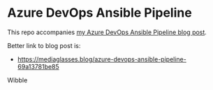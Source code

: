 # Azure DevOps Ansible Pipeline

This repo accompanies [my Azure DevOps Ansible Pipeline blog post](https://www.mediaglasses.blog/2020/05/10/azure-devops-ansible-pipeline/).

Better link to blog post is: 
- https://mediaglasses.blog/azure-devops-ansible-pipeline-69a13781be85

Wibble
